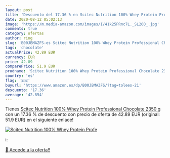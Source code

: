 ```yaml
---
layout: post
title: 'Descuento del 17.36 % en Scitec Nutrition 100% Whey Protein Profe'
date: 2020-08-12 05:02:13
image: 'https://m.media-amazon.com/images/I/41k25PRnc7L._SL200_.jpg'
comments: true
category: ofertas
author: ring
slug: 'B00JBMAZFS-es Scitec Nutrition 100% Whey Protein Professional Chocolate...'
tags: 'chocolate'
actualPrice: 42.89 EUR
currency: EUR
price: 42.89
comparePrice: 51.9 EUR
prodname: 'Scitec Nutrition 100% Whey Protein Professional Chocolate 2350 g'
country: 'es'
flag: '🇪🇸'
buyurl: 'https://www.amazon.es/dp/B00JBMAZFS/?tag=tolees-21'
descuento: '17.36'
average: '42.854'
---
```


Tienes [Scitec Nutrition 100% Whey Protein Professional Chocolate 2350 g](https://www.amazon.es/dp/B00JBMAZFS/?tag=tolees-21) con un 17.36 % de descuento con precio de oferta de 42.89 EUR (original: 51.9 EUR) en el siguiente enlace!

[![Scitec Nutrition 100% Whey Protein Profe](https://m.media-amazon.com/images/I/41k25PRnc7L._SL200_.jpg)](https://www.amazon.es/dp/B00JBMAZFS/?tag=tolees-21)

ℹ️:


[🛒 Accede a la oferta!!](https://www.amazon.es/dp/B00JBMAZFS/?tag=tolees-21)
